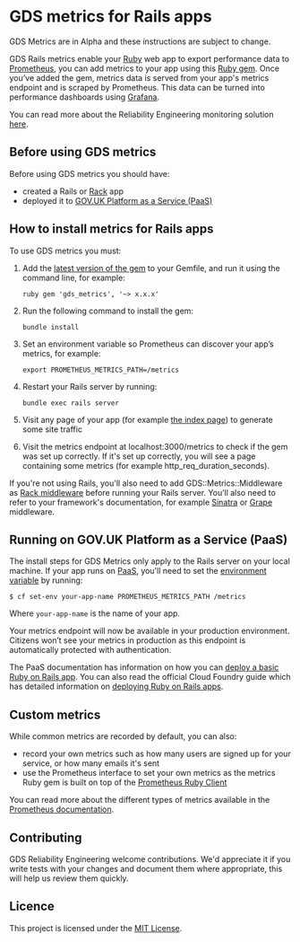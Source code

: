 # GDS metrics for Rails apps

GDS Metrics are in Alpha and these instructions are subject to change.

GDS Rails metrics enable your [Ruby][] web app to export performance data to [Prometheus][], you can add metrics to your app using this [Ruby gem][]. Once you’ve added the gem, metrics data is served from your app's metrics endpoint and is scraped by Prometheus. This data can be turned into performance dashboards using [Grafana][].

You can read more about the Reliability Engineering monitoring solution [here][].

## Before using GDS metrics

Before using GDS metrics you should have:

* created a Rails or [Rack][] app
* deployed it to [GOV.UK Platform as a Service (PaaS)][]

## How to install metrics for Rails apps

To use GDS metrics you must:

1. Add the [latest version of the gem](https://rubygems.org/gems/gds_metrics) to your Gemfile, and run it using the command line, for example:

    ```ruby gem 'gds_metrics', '~> x.x.x'```

2. Run the following command to install the gem:

    ```bundle install```

3. Set an environment variable so Prometheus can discover your app’s metrics, for example:

    ```export PROMETHEUS_METRICS_PATH=/metrics```

4. Restart your Rails server by running:  

    ```bundle exec rails server```

5. Visit any page of your app (for example [the index page][]) to generate some site traffic

6. Visit the metrics endpoint at localhost:3000/metrics to check if the gem was set up correctly. If it's set up correctly, you will see a page containing some metrics (for example http_req_duration_seconds).

If you're not using Rails, you'll also need to add GDS::Metrics::Middleware as [Rack middleware][] before running your Rails server. You’ll also need to refer to your framework's documentation, for example [Sinatra][] or [Grape][] middleware.

## Running on GOV.UK Platform as a Service (PaaS)

The install steps for GDS Metrics only apply to the Rails server on your local machine. If your app runs on [PaaS][], you'll need to set the [environment variable][] by running:

```$ cf set-env your-app-name PROMETHEUS_METRICS_PATH /metrics```

Where `your-app-name` is the name of your app.

Your metrics endpoint will now be available in your production environment. Citizens won’t see your metrics in production as this endpoint is automatically protected with authentication.

The PaaS documentation has information on how you can [deploy a basic Ruby on Rails app][]. You can also read the official Cloud Foundry guide which has detailed information on [deploying Ruby on Rails apps][].

## Custom metrics

While common metrics are recorded by default, you can also:

* record your own metrics such as how many users are signed up for your service, or how many emails it's sent
* use the Prometheus interface to set your own metrics as the metrics Ruby gem is built on top of the [Prometheus Ruby Client][]

You can read more about the different types of metrics available in the [Prometheus documentation][].

## Contributing

GDS Reliability Engineering welcome contributions. We'd appreciate it if you write tests with your changes and document them where appropriate, this will help us review them quickly.

## Licence

This project is licensed under the [MIT License][].



[Ruby]: http://rubyonrails.org/
[Prometheus]: https://prometheus.io/
[Ruby gem]: https://rubygems.org/gems/gds_metrics
[Grafana]: https://grafana.com/
[here]: https://reliability-engineering.cloudapps.digital/#reliability-engineering
[Rack]: https://rack.github.io/
[GOV.UK Platform as a Service (PaaS)]: https://www.cloud.service.gov.uk/
[the index page]: http://localhost:3000/
[Rack middleware]: https://www.amberbit.com/blog/2011/07/13/introduction-to-rack-middleware/
[Sinatra]: http://sinatrarb.com/intro#Rack%20Middleware
[Grape]: https://github.com/ruby-grape/grape#using-custom-middleware
[PaaS]: https://www.cloud.service.gov.uk/
[environment variable]: https://docs.cloud.service.gov.uk/#environment-variables
[deploy a basic Ruby on Rails app]: https://docs.cloud.service.gov.uk/#deploy-a-ruby-on-rails-app
[deploying Ruby on Rails apps]: http://docs.cloudfoundry.org/buildpacks/ruby/gsg-ror.html
[Prometheus Ruby Client]: https://github.com/prometheus/client_ruby#metrics
[Prometheus documentation]: https://prometheus.io/docs/concepts/metric_types/
[MIT License]: https://github.com/alphagov/gds_metrics_ruby/blob/master/LICENSE
